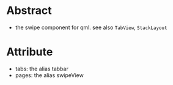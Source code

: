 # Abstract
* the swipe component for qml. see also `TabView`, `StackLayout`  

# Attribute
* tabs: the alias tabbar  
* pages: the alias swipeView  